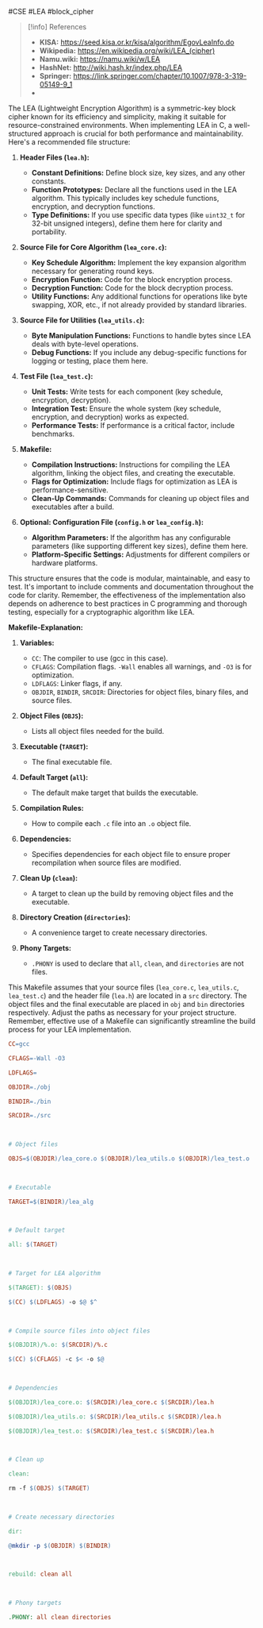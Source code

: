 #CSE #LEA #block_cipher

> [!info] References
> - **KISA:** https://seed.kisa.or.kr/kisa/algorithm/EgovLeaInfo.do
> - **Wikipedia:** https://en.wikipedia.org/wiki/LEA_(cipher)
> - **Namu.wiki:** https://namu.wiki/w/LEA
> - **HashNet:** http://wiki.hash.kr/index.php/LEA
> - **Springer:** https://link.springer.com/chapter/10.1007/978-3-319-05149-9_1
> - 

The LEA (Lightweight Encryption Algorithm) is a symmetric-key block cipher known for its efficiency and simplicity, making it suitable for resource-constrained environments. When implementing LEA in C, a well-structured approach is crucial for both performance and maintainability. Here's a recommended file structure:

1. **Header Files (`lea.h`):**
    
    - **Constant Definitions:** Define block size, key sizes, and any other constants.
    - **Function Prototypes:** Declare all the functions used in the LEA algorithm. This typically includes key schedule functions, encryption, and decryption functions.
    - **Type Definitions:** If you use specific data types (like `uint32_t` for 32-bit unsigned integers), define them here for clarity and portability.
2. **Source File for Core Algorithm (`lea_core.c`):**
    
    - **Key Schedule Algorithm:** Implement the key expansion algorithm necessary for generating round keys.
    - **Encryption Function:** Code for the block encryption process.
    - **Decryption Function:** Code for the block decryption process.
    - **Utility Functions:** Any additional functions for operations like byte swapping, XOR, etc., if not already provided by standard libraries.
3. **Source File for Utilities (`lea_utils.c`):**
    
    - **Byte Manipulation Functions:** Functions to handle bytes since LEA deals with byte-level operations.
    - **Debug Functions:** If you include any debug-specific functions for logging or testing, place them here.
4. **Test File (`lea_test.c`):**
    
    - **Unit Tests:** Write tests for each component (key schedule, encryption, decryption).
    - **Integration Test:** Ensure the whole system (key schedule, encryption, and decryption) works as expected.
    - **Performance Tests:** If performance is a critical factor, include benchmarks.
5. **Makefile:**
    
    - **Compilation Instructions:** Instructions for compiling the LEA algorithm, linking the object files, and creating the executable.
    - **Flags for Optimization:** Include flags for optimization as LEA is performance-sensitive.
    - **Clean-Up Commands:** Commands for cleaning up object files and executables after a build.
6. **Optional: Configuration File (`config.h` or `lea_config.h`):**
    
    - **Algorithm Parameters:** If the algorithm has any configurable parameters (like supporting different key sizes), define them here.
    - **Platform-Specific Settings:** Adjustments for different compilers or hardware platforms.

This structure ensures that the code is modular, maintainable, and easy to test. It's important to include comments and documentation throughout the code for clarity. Remember, the effectiveness of the implementation also depends on adherence to best practices in C programming and thorough testing, especially for a cryptographic algorithm like LEA.

**Makefile-Explanation:**

1. **Variables:**
    
    - `CC`: The compiler to use (gcc in this case).
    - `CFLAGS`: Compilation flags. `-Wall` enables all warnings, and `-O3` is for optimization.
    - `LDFLAGS`: Linker flags, if any.
    - `OBJDIR`, `BINDIR`, `SRCDIR`: Directories for object files, binary files, and source files.
2. **Object Files (`OBJS`):**
    
    - Lists all object files needed for the build.
3. **Executable (`TARGET`):**
    
    - The final executable file.
4. **Default Target (`all`):**
    
    - The default make target that builds the executable.
5. **Compilation Rules:**
    
    - How to compile each `.c` file into an `.o` object file.
6. **Dependencies:**
    
    - Specifies dependencies for each object file to ensure proper recompilation when source files are modified.
7. **Clean Up (`clean`):**
    
    - A target to clean up the build by removing object files and the executable.
8. **Directory Creation (`directories`):**
    
    - A convenience target to create necessary directories.
9. **Phony Targets:**
    
    - `.PHONY` is used to declare that `all`, `clean`, and `directories` are not files.

This Makefile assumes that your source files (`lea_core.c`, `lea_utils.c`, `lea_test.c`) and the header file (`lea.h`) are located in a `src` directory. The object files and the final executable are placed in `obj` and `bin` directories respectively. Adjust the paths as necessary for your project structure. Remember, effective use of a Makefile can significantly streamline the build process for your LEA implementation.


```makefile
CC=gcc

CFLAGS=-Wall -O3

LDFLAGS=

OBJDIR=./obj

BINDIR=./bin

SRCDIR=./src

  

# Object files

OBJS=$(OBJDIR)/lea_core.o $(OBJDIR)/lea_utils.o $(OBJDIR)/lea_test.o

  

# Executable

TARGET=$(BINDIR)/lea_alg

  

# Default target

all: $(TARGET)

  

# Target for LEA algorithm

$(TARGET): $(OBJS)

$(CC) $(LDFLAGS) -o $@ $^

  

# Compile source files into object files

$(OBJDIR)/%.o: $(SRCDIR)/%.c

$(CC) $(CFLAGS) -c $< -o $@

  

# Dependencies

$(OBJDIR)/lea_core.o: $(SRCDIR)/lea_core.c $(SRCDIR)/lea.h

$(OBJDIR)/lea_utils.o: $(SRCDIR)/lea_utils.c $(SRCDIR)/lea.h

$(OBJDIR)/lea_test.o: $(SRCDIR)/lea_test.c $(SRCDIR)/lea.h

  

# Clean up

clean:

rm -f $(OBJS) $(TARGET)

  

# Create necessary directories

dir:

@mkdir -p $(OBJDIR) $(BINDIR)

  

rebuild: clean all

  

# Phony targets

.PHONY: all clean directories
```